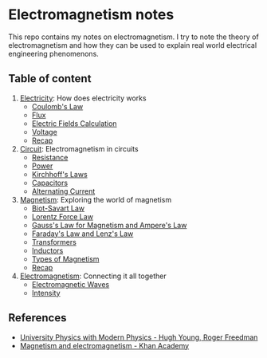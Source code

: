 # Electromagnetism notes

This repo contains my notes on electromagnetism. I try to note the theory of electromagnetism and how they can be used to explain real world electrical engineering phenomenons.

## Table of content

1. [Electricity](./Electricity/): How does electricity works
	- [Coulomb's Law](./Electricity/Coulomb's%20Law.md)
	- [Flux](./Electricity/Flux.md)
	- [Electric Fields Calculation](./Electricity/Electric%20Fields%20Calculation.md)
	- [Voltage](./Electricity/Voltage.md)
	- [Recap](./Electricity/Recap.md)
2. [Circuit](./Circuit/): Electromagnetism in circuits
	- [Resistance](./Circuit/Resistance.md)
	- [Power](./Circuit/Power.md)
	- [Kirchhoff's Laws](./Circuit/Kirchhoff's%20Laws.md)
	- [Capacitors](./Circuit/Capacitors.md)
	- [Alternating Current](./Circuit/Alternating%20Current.md)
3. [Magnetism](./Magnetism/): Exploring the world of magnetism
	- [Biot-Savart Law](./Magnetism/Biot-Savart%20Law.md)
	- [Lorentz Force Law](./Magnetism/Lorentz%20Force%20Law.md)
	- [Gauss's Law for Magnetism and Ampere's Law](./Magnetism/Gauss's%20Law%20for%20Magnetism%20and%20Ampere's%20Law.md)
	- [Faraday's Law and Lenz's Law](./Magnetism/Faraday's%20Law%20and%20Lenz's%20Law.md)
	- [Transformers](./Magnetism/Transformers.md)
	- [Inductors](./Magnetism/Inductors.md)
	- [Types of Magnetism](./Magnetism/Types%20of%20Magnetism.md)
	- [Recap](./Magnetism/Recap.md)
1. [Electromagnetism](./Electromagnetism/): Connecting it all together
	- [Electromagnetic Waves](./Electromagnetism/Electromagnetic%20Waves.md)
	- [Intensity](./Electromagnetism/Intensity.md)

## References

- [University Physics with Modern Physics -  Hugh Young, Roger Freedman](https://www.amazon.com/University-Physics-Modern-15th/dp/0135159555)
- [Magnetism and electromagnetism - Khan Academy](https://www.khanacademy.org/science/ap-physics-2/ap-magnetic-forces-and-magnetic-fields)
